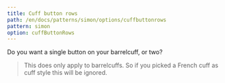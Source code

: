 ```yaml
---
title: Cuff button rows
path: /en/docs/patterns/simon/options/cuffbuttonrows
pattern: simon
option: cuffButtonRows
---
```


Do you want a single button on your barrelcuff, or two?

> This does only apply to barrelcuffs. So if you picked a French cuff as cuff style this will be ignored.
